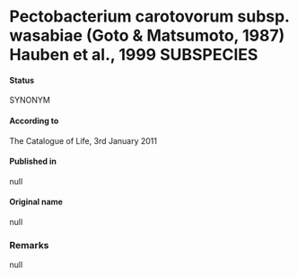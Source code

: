 # Pectobacterium carotovorum subsp. wasabiae (Goto & Matsumoto, 1987) Hauben et al., 1999 SUBSPECIES

#### Status
SYNONYM

#### According to
The Catalogue of Life, 3rd January 2011

#### Published in
null

#### Original name
null

### Remarks
null